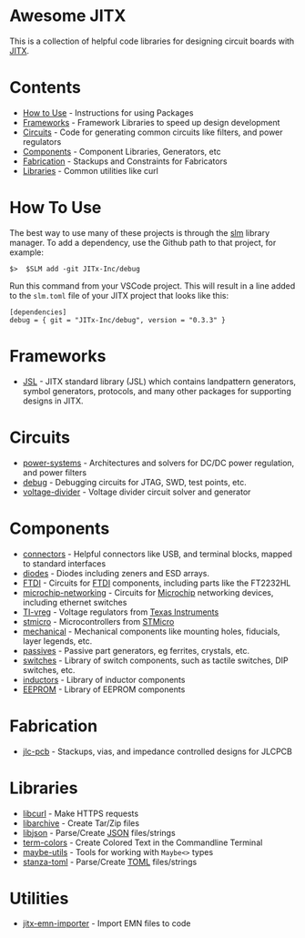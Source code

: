 # Awesome JITX

This is a collection of helpful code libraries for designing circuit boards with [JITX](https://www.jitx.com/).

# Contents

*  [How to Use](#how-to-use) - Instructions for using Packages
*  [Frameworks](#frameworks) - Framework Libraries to speed up design development
*  [Circuits](#circuits) - Code for generating common circuits like filters, and power regulators
*  [Components](#components) - Component Libraries, Generators, etc
*  [Fabrication](#fabrication) - Stackups and Constraints for Fabricators
*  [Libraries](#libraries) - Common utilities like curl

# How To Use

The best way to use many of these projects is through the [slm](https://github.com/stanzaorg/slm) library manager. To add a dependency, use the Github path to that project, for example:

```
$>  $SLM add -git JITx-Inc/debug
```

Run this command from your VSCode project. This will result in a line added to the `slm.toml` file of your JITX project that looks like this:

```
[dependencies]
debug = { git = "JITx-Inc/debug", version = "0.3.3" }
```


# Frameworks

*  [JSL](https://github.com/JITx-Inc/jsl) - JITX standard library (JSL) which contains landpattern generators, symbol generators, protocols, and many other packages for supporting designs in JITX.

# Circuits
*  [power-systems](https://github.com/JITx-Inc/power-systems) - Architectures and solvers for DC/DC power regulation, and power filters
*  [debug](https://github.com/JITx-Inc/debug) - Debugging circuits for JTAG, SWD, test points, etc.
*  [voltage-divider](https://github.com/JITx-Inc/voltage-divider) - Voltage divider circuit solver and generator

# Components

*  [connectors](https://github.com/JITx-Inc/connectors) - Helpful connectors like USB, and terminal blocks, mapped to standard interfaces
*  [diodes](https://github.com/JITx-Inc/diodes) - Diodes including zeners and ESD arrays.
*  [FTDI](https://github.com/JITx-Inc/FTDI) - Circuits for [FTDI](https://ftdichip.com/) components, including parts like the FT2232HL
*  [microchip-networking](https://github.com/JITx-Inc/microchip-networking/tree/main) - Circuits for [Microchip](https://www.microchip.com/) networking devices, including ethernet switches
*  [TI-vreg](https://github.com/JITx-Inc/TI-vreg) - Voltage regulators from [Texas Instruments](https://www.ti.com/)
*  [stmicro](https://github.com/JITx-Inc/stmicro) - Microcontrollers from [STMicro](https://www.st.com)
*  [mechanical](https://github.com/JITx-Inc/mechanical) - Mechanical components like mounting holes, fiducials, layer legends, etc.
*  [passives](https://github.com/JITx-Inc/passives) - Passive part generators, eg ferrites, crystals, etc.
*  [switches](https://github.com/JITx-Inc/switches) - Library of switch components, such as tactile switches, DIP switches, etc.
*  [inductors](https://github.com/JITx-Inc/inductors) - Library of inductor components
*  [EEPROM](https://github.com/JITx-Inc/EEPROM) - Library of EEPROM components


# Fabrication

*  [jlc-pcb](https://github.com/JITx-Inc/jlc-pcb) - Stackups, vias, and impedance controlled designs for JLCPCB

# Libraries

*  [libcurl](https://github.com/StanzaOrg/slm-curl) - Make HTTPS requests
*  [libarchive](https://github.com/StanzaOrg/slm-libarchive) - Create Tar/Zip files
*  [libjson](https://github.com/StanzaOrg/slm-json) - Parse/Create [JSON](https://www.json.org/json-en.html) files/strings
*  [term-colors](https://github.com/StanzaOrg/term-colors) - Create Colored Text in the Commandline Terminal
*  [maybe-utils](https://github.com/StanzaOrg/maybe-utils) - Tools for working with `Maybe<>` types
*  [stanza-toml](https://github.com/StanzaOrg/stanza-toml) - Parse/Create [TOML](https://toml.io/en/) files/strings

# Utilities

* [jitx-emn-importer](https://github.com/JITx-Inc/jitx-emn-importer) - Import EMN files to code
